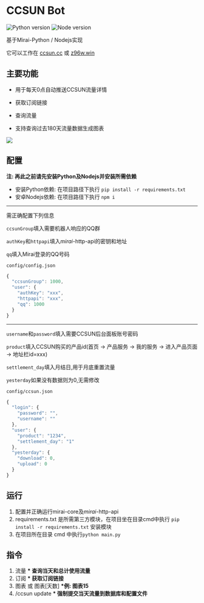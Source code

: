 # CCSUN Bot

![Python version](https://img.shields.io/badge/Python-3.8.5-blue)
![Node version](https://img.shields.io/badge/Nodejs-14.15.1-brightgreen)

基于Mirai-Python / Nodejs实现

它可以工作在 [ccsun.cc](https://ccsun.cc) 或 [z96w.win](https://z96w.win)

## 主要功能

* 用于每天0点自动推送CCSUN流量详情
* 获取订阅链接

* 查询流量

* 支持查询过去180天流量数据生成图表

![](https://tu.yaohuo.me/imgs/2020/12/b123f596fe8b18e6.jpg)

## 配置
**注: 再此之前请先安装Python及Nodejs并安装所需依赖**
* 安装Python依赖: 在项目路径下执行 ``pip install -r requirements.txt``
* 安卓Nodejs依赖: 在项目路径下执行 ``npm i``
****
需正确配置下列信息

``ccsunGroup``填入需要机器人响应的QQ群

``authKey``和``httpapi``填入*mirai*-http-api的密钥和地址

``qq``填入Mirai登录的QQ号码

`config/config.json`

```JavaScript
{
  "ccsunGroup": 1000, 
  "user": {
    "authKey": "xxx",
    "httpapi": "xxx",
    "qq": 1000
  }
}
```

***

``username``和``password``填入需要CCSUN后台面板账号密码

``product``填入CCSUN购买的产品id(首页 -> 产品服务 -> 我的服务 -> 进入产品页面 -> 地址栏id=xxx)

``settlement_day``填入月结日,用于月底重置流量

``yesterday``如果没有数据则为0,无需修改

`config/ccsun.json`

```JavaScript
{
  "login": {
    "password": "",
    "username": ""
  },
  "user": {
    "product": "1234",
    "settlement_day": "1"
  },
  "yesterday": {
    "download": 0,
    "upload": 0
  }
}
```

## 运行

1. 配置并正确运行mirai-core及*mirai*-http-api
2. requirements.txt 是所需第三方模块，在项目坐在目录cmd中执行 `pip install -r requirements.txt` 安装模块  
3. 在项目所在目录 cmd 中执行``python main.py ``

## 指令

1. 流量  **\* 查询当天和总计使用流量**
2. 订阅  **\* 获取订阅链接**
3. 图表 或 图表[天数]  **\*例: 图表15**
4. /ccsun update  **\* 强制提交当天流量到数据库和配置文件**
